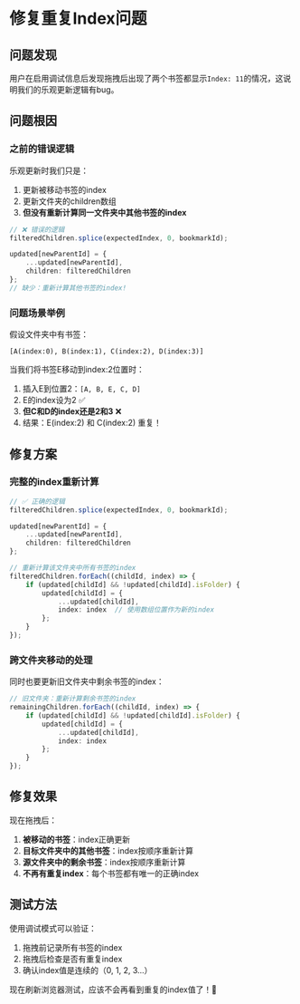 # 修复重复Index问题

## 问题发现

用户在启用调试信息后发现拖拽后出现了两个书签都显示`Index: 11`的情况，这说明我们的乐观更新逻辑有bug。

## 问题根因

### 之前的错误逻辑

乐观更新时我们只是：
1. 更新被移动书签的index
2. 更新文件夹的children数组
3. **但没有重新计算同一文件夹中其他书签的index**

```typescript
// ❌ 错误的逻辑
filteredChildren.splice(expectedIndex, 0, bookmarkId);

updated[newParentId] = {
    ...updated[newParentId],
    children: filteredChildren
};
// 缺少：重新计算其他书签的index!
```

### 问题场景举例

假设文件夹中有书签：
```
[A(index:0), B(index:1), C(index:2), D(index:3)]
```

当我们将书签E移动到index:2位置时：
1. 插入E到位置2：`[A, B, E, C, D]`
2. E的index设为2 ✅
3. **但C和D的index还是2和3** ❌
4. 结果：E(index:2) 和 C(index:2) 重复！

## 修复方案

### 完整的index重新计算

```typescript
// ✅ 正确的逻辑
filteredChildren.splice(expectedIndex, 0, bookmarkId);

updated[newParentId] = {
    ...updated[newParentId],
    children: filteredChildren
};

// 重新计算该文件夹中所有书签的index
filteredChildren.forEach((childId, index) => {
    if (updated[childId] && !updated[childId].isFolder) {
        updated[childId] = {
            ...updated[childId],
            index: index  // 使用数组位置作为新的index
        };
    }
});
```

### 跨文件夹移动的处理

同时也要更新旧文件夹中剩余书签的index：

```typescript
// 旧文件夹：重新计算剩余书签的index
remainingChildren.forEach((childId, index) => {
    if (updated[childId] && !updated[childId].isFolder) {
        updated[childId] = {
            ...updated[childId],
            index: index
        };
    }
});
```

## 修复效果

现在拖拽后：
1. **被移动的书签**：index正确更新
2. **目标文件夹中的其他书签**：index按顺序重新计算
3. **源文件夹中的剩余书签**：index按顺序重新计算
4. **不再有重复index**：每个书签都有唯一的正确index

## 测试方法

使用调试模式可以验证：
1. 拖拽前记录所有书签的index
2. 拖拽后检查是否有重复index
3. 确认index值是连续的（0, 1, 2, 3...）

现在刷新浏览器测试，应该不会再看到重复的index值了！🎯 